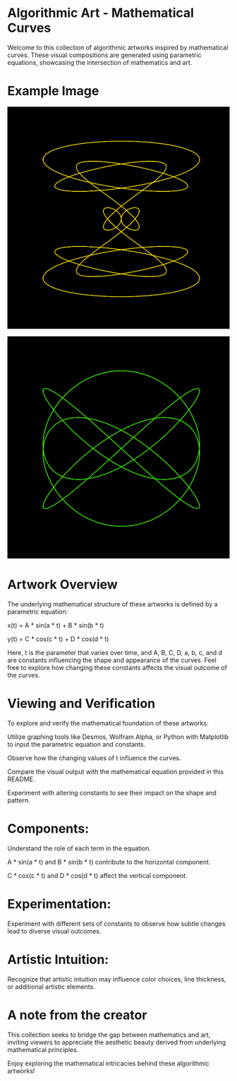 # Algorithmic Art - Mathematical Curves
Welcome to this collection of algorithmic artworks inspired by mathematical curves. These visual compositions are generated using parametric equations, showcasing the intersection of mathematics and art.

# Example Image

![Image of a curve](exampleimage.png)

![Image of a curve](exampleimage2.png)

# Artwork Overview
The underlying mathematical structure of these artworks is defined by a parametric equation:

x(t) = A * sin(a * t) + B * sin(b * t)

y(t) = C * cos(c * t) + D * cos(d * t)

Here, t is the parameter that varies over time, and A, B, C, D, a, b, c, and d are constants influencing the shape and appearance of the curves. Feel free to explore how changing these constants affects the visual outcome of the curves.

# Viewing and Verification
To explore and verify the mathematical foundation of these artworks:

Utilize graphing tools like Desmos, Wolfram Alpha, or Python with Matplotlib to input the parametric equation and constants.

Observe how the changing values of t influence the curves.

Compare the visual output with the mathematical equation provided in this README.

Experiment with altering constants to see their impact on the shape and pattern.

# Components:

Understand the role of each term in the equation.

A * sin(a * t) and B * sin(b * t) contribute to the horizontal component.

C * cos(c * t) and D * cos(d * t) affect the vertical component.

# Experimentation:

Experiment with different sets of constants to observe how subtle changes lead to diverse visual outcomes.

# Artistic Intuition:

Recognize that artistic intuition may influence color choices, line thickness, or additional artistic elements.

# A note from the creator

This collection seeks to bridge the gap between mathematics and art, inviting viewers to appreciate the aesthetic beauty derived from underlying mathematical principles.

Enjoy exploring the mathematical intricacies behind these algorithmic artworks!